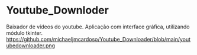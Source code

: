 # Youtube_Downloder
Baixador de vídeos do youtube. Aplicação com interface gráfica, utilizando módulo tkinter.
https://github.com/michaeljmcardoso/Youtube_Downloader/blob/main/youtubedownloader.png
